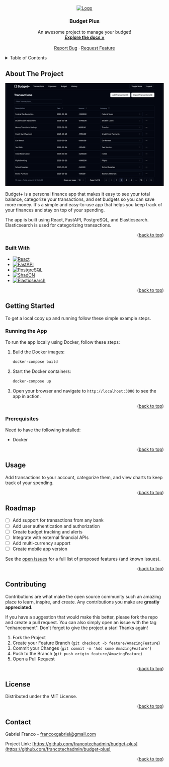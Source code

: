 <a id="readme-top"></a>

<!-- PROJECT LOGO -->
<br />
<div align="center">
  <a href="https://github.com/francotechadmin/budget-plus">
    <img src="public/logo.png" alt="Logo" width="80" height="80">
  </a>

<h3 align="center">Budget Plus</h3>

  <p align="center">
    An awesome project to manage your budget!
    <br />
    <a href="https://github.com/francotechadmin/budget-plus"><strong>Explore the docs »</strong></a>
    <br />
    <br />
    <a href="https://github.com/francotechadmin/budget-plus/issues/new?labels=bug&template=bug-report---.md">Report Bug</a>
    ·
    <a href="https://github.com/francotechadmin/budget-plus/issues/new?labels=enhancement&template=feature-request---.md">Request Feature</a>
  </p>
</div>

<!-- TABLE OF CONTENTS -->
<details>
  <summary>Table of Contents</summary>
  <ol>
    <li>
      <a href="#about-the-project">About The Project</a>
      <ul>
        <li><a href="#built-with">Built With</a></li>
      </ul>
    </li>
    <li>
      <a href="#getting-started">Getting Started</a>
      <ul>
        <li><a href="#prerequisites">Prerequisites</a></li>
      </ul>
    </li>
    <li><a href="#usage">Usage</a></li>
    <li><a href="#roadmap">Roadmap</a></li>
    <li><a href="#contributing">Contributing</a></li>
    <li><a href="#license">License</a></li>
    <li><a href="#contact">Contact</a></li>
  </ol>
</details>

<!-- ABOUT THE PROJECT -->

## About The Project

[![Product Name Screen Shot][screenshot]](https://github.com/francotechadmin/budget-plus)

Budget+ is a personal finance app that makes it easy to see your total balance, categorize your transactions, and set budgets so you can save more money. It's a simple and easy-to-use app that helps you keep track of your finances and stay on top of your spending.

The app is built using React, FastAPI, PostgreSQL, and Elasticsearch. Elasticsearch is used for categorizing transactions.

<p align="right">(<a href="#readme-top">back to top</a>)</p>

### Built With

- [![React][React.js]][React-url]
- [![FastAPI][FastAPI]][FastAPI-url]
- [![PostgreSQL][PostgreSQL]][PostgreSQL-url]
- [![ShadCN][ShadCN]][ShadCN-url]
- [![Elasticsearch][Elasticsearch]][Elasticsearch-url]

<p align="right">(<a href="#readme-top">back to top</a>)</p>

<!-- GETTING STARTED -->

## Getting Started

To get a local copy up and running follow these simple example steps.

### Running the App

To run the app locally using Docker, follow these steps:

1. Build the Docker images:

   ```sh
   docker-compose build
   ```

2. Start the Docker containers:

   ```sh
   docker-compose up
   ```

3. Open your browser and navigate to `http://localhost:3000` to see the app in action.

<p align="right">(<a href="#readme-top">back to top</a>)</p>

### Prerequisites

Need to have the following installed:

- Docker

<p align="right">(<a href="#readme-top">back to top</a>)</p>

<!-- USAGE EXAMPLES -->

## Usage

Add transactions to your account, categorize them, and view charts to keep track of your spending.

<p align="right">(<a href="#readme-top">back to top</a>)</p>

<!-- ROADMAP -->

## Roadmap

- [ ] Add support for transactions from any bank
- [ ] Add user authentication and authorization
- [ ] Create budget tracking and alerts
- [ ] Integrate with external financial APIs
- [ ] Add multi-currency support
- [ ] Create mobile app version

See the [open issues](https://github.com/francotechadmin/budget-plus/issues) for a full list of proposed features (and known issues).

<p align="right">(<a href="#readme-top">back to top</a>)</p>

<!-- CONTRIBUTING -->

## Contributing

Contributions are what make the open source community such an amazing place to learn, inspire, and create. Any contributions you make are **greatly appreciated**.

If you have a suggestion that would make this better, please fork the repo and create a pull request. You can also simply open an issue with the tag "enhancement".
Don't forget to give the project a star! Thanks again!

1. Fork the Project
2. Create your Feature Branch (`git checkout -b feature/AmazingFeature`)
3. Commit your Changes (`git commit -m 'Add some AmazingFeature'`)
4. Push to the Branch (`git push origin feature/AmazingFeature`)
5. Open a Pull Request

<p align="right">(<a href="#readme-top">back to top</a>)</p>

<!-- LICENSE -->

## License

Distributed under the MIT License.

<p align="right">(<a href="#readme-top">back to top</a>)</p>

<!-- CONTACT -->

## Contact

Gabriel Franco - [francoxgabriel@gmail.com](mailto:francoxgabriel@gmail.com)

Project Link: [https://github.com/francotechadmin/budget-plus](https://github.com/francotechadmin/budget-plus)

<p align="right">(<a href="#readme-top">back to top</a>)</p>

[React.js]: https://img.shields.io/badge/React-20232A?style=for-the-badge&logo=react&logoColor=61DAFB
[React-url]: https://reactjs.org/
[FastAPI-url]: https://fastapi.tiangolo.com/
[FastAPI]: https://img.shields.io/badge/FastAPI-005571?style=for-the-badge&logo=fastapi
[PostgreSQL]: https://img.shields.io/badge/PostgreSQL-316192?style=for-the-badge&logo=postgresql&logoColor=white
[PostgreSQL-url]: https://www.postgresql.org/
[ShadCN]: https://img.shields.io/badge/ShadCN-005571?style=for-the-badge&logo=shadcn
[ShadCN-url]: https://shadcn.com/
[screenshot]: public/app_screenshot.png
[Elasticsearch]: https://img.shields.io/badge/Elasticsearch-005571?style=for-the-badge&logo=elasticsearch
[Elasticsearch-url]: https://www.elastic.co/elasticsearch/
